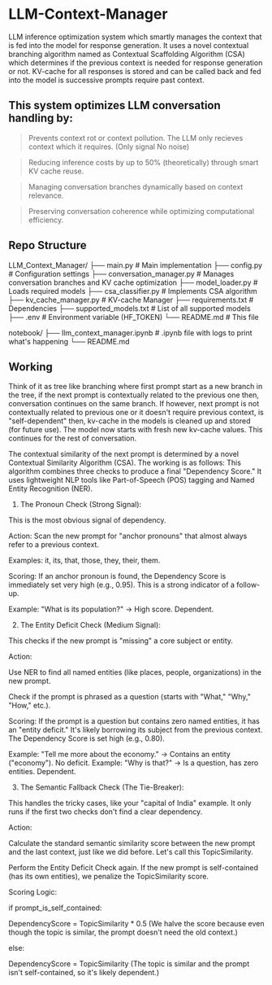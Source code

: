 # LLM-Context-Manager
LLM inference optimization system which smartly manages the context that is fed into the model for response generation. It uses a novel contextual branching algorithm named as Contextual Scaffolding Algorithm (CSA) which determines if the previous context is needed for response generation or not. KV-cache for all responses is stored and can be called back and fed into the model is successive prompts require past context.

## This system optimizes LLM conversation handling by:

> Prevents context rot or context pollution. The LLM only recieves context which it requires. (Only signal No noise)

> Reducing inference costs by up to 50% (theoretically) through smart KV cache reuse.

> Managing conversation branches dynamically based on context relevance.

> Preserving conversation coherence while optimizing computational efficiency.

## Repo Structure
LLM_Context_Manager/
├── main.py                 # Main implementation
├── config.py               # Configuration settings
├── conversation_manager.py # Manages conversation branches and KV cache optimization
├── model_loader.py         # Loads required models
├── csa_classifier.py       # Implements CSA algorithm
├── kv_cache_manager.py     # KV-cache Manager
├── requirements.txt        # Dependencies
├── supported_models.txt    # List of all supported models
├── .env                    # Environment variable (HF_TOKEN)
└── README.md               # This file

notebook/
├── llm_context_manager.ipynb  # .ipynb file with logs to print what's happening
└── README.md


## Working
Think of it as tree like branching where first prompt start as a new branch in the tree, if the next prompt is contextually related to the previous one then, conversation continues on the same branch. If however, next prompt is not contextually related to previous one or it doesn't require previous context, is "self-dependent" then, kv-cache in the models is cleaned up and stored (for future use). The model now starts with fresh new kv-cache values. This continues for the rest of conversation.

The contextual similarity of the next prompt is determined by a novel Contextual Similarity Algorithm (CSA). The working is as follows:
This algorithm combines three checks to produce a final "Dependency Score." It uses lightweight NLP tools like Part-of-Speech (POS) tagging and Named Entity Recognition (NER).

1. The Pronoun Check (Strong Signal):

  This is the most obvious signal of dependency.
  
  Action: Scan the new prompt for "anchor pronouns" that almost always refer to a previous context.
  
  Examples: it, its, that, those, they, their, them.
  
  Scoring: If an anchor pronoun is found, the Dependency Score is immediately set very high (e.g., 0.95). This is a strong indicator of a follow-up.
  
  Example: "What is its population?" -> High score. Dependent.

2. The Entity Deficit Check (Medium Signal):

  This checks if the new prompt is "missing" a core subject or entity.
  
  Action:
  
  Use NER to find all named entities (like places, people, organizations) in the new prompt.
  
  Check if the prompt is phrased as a question (starts with "What," "Why," "How," etc.).
  
  Scoring: If the prompt is a question but contains zero named entities, it has an "entity deficit." It's likely borrowing its subject from the previous context. The Dependency Score is set high (e.g., 0.80).
  
  Example: "Tell me more about the economy." -> Contains an entity ("economy"). No deficit.
  Example: "Why is that?" -> Is a question, has zero entities. Dependent.

3. The Semantic Fallback Check (The Tie-Breaker):

  This handles the tricky cases, like your "capital of India" example. It only runs if the first two checks don't find a clear dependency.
  
  Action:
  
  Calculate the standard semantic similarity score between the new prompt and the last context, just like we did before. Let's call this TopicSimilarity.
  
  Perform the Entity Deficit Check again. If the new prompt is self-contained (has its own entities), we penalize the TopicSimilarity score.
  
  Scoring Logic:
  
  if prompt_is_self_contained:
  
  DependencyScore = TopicSimilarity * 0.5  (We halve the score because even though the topic is similar, the prompt doesn't need the old context.)
  
  else:
  
  DependencyScore = TopicSimilarity (The topic is similar and the prompt isn't self-contained, so it's likely dependent.)
